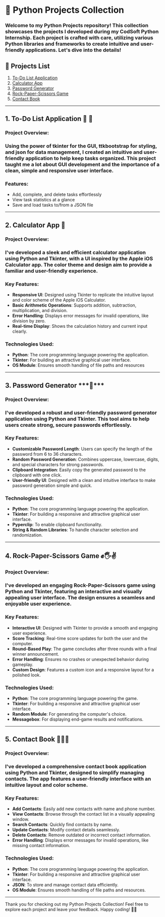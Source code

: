 
# 🐍 Python Projects Collection

### Welcome to my Python Projects repository! This collection showcases the projects I developed during my CodSoft Python Internship. Each project is crafted with care, utilizing various Python libraries and frameworks to create intuitive and user-friendly applications. Let's dive into the details!

## 🌟 Projects List

1. [To-Do List Application](https://github.com/mahajan-rohan/CODSOFT-Python/tree/992abb8b44579079170434846d0a94d2cfec833a/Python_Task_01_To-Do_List_App)
2. [Calculator App](https://github.com/mahajan-rohan/CODSOFT-Python/tree/992abb8b44579079170434846d0a94d2cfec833a/Python_Task_02_Calculator)
3. [Password Generator](https://github.com/mahajan-rohan/CODSOFT-Python/tree/992abb8b44579079170434846d0a94d2cfec833a/Python_Task_03_Password_Generator)
4. [Rock-Paper-Scissors Game](https://github.com/mahajan-rohan/CODSOFT-Python/tree/992abb8b44579079170434846d0a94d2cfec833a/Python_Task_04_Rock_Paper_Scissors)
5. [Contact Book](https://github.com/mahajan-rohan/CODSOFT-Python/tree/992abb8b44579079170434846d0a94d2cfec833a/Python_Task_05_Contact_Book)

---

## 1. To-Do List Application 📑 🐍 

### Project Overview:
### Using the power of tkinter for the GUI, ttkbootstrap for styling, and json for data management, I created an intuitive and user-friendly application to help keep tasks organized. This project taught me a lot about GUI development and the importance of a clean, simple and responsive user interface.

### Features:
- Add, complete, and delete tasks effortlessly
- View task statistics at a glance
- Save and load tasks to/from a JSON file

---

## 2. Calculator App 🧮

### Project Overview:
### I've developed a sleek and efficient calculator application using Python and Tkinter, with a UI inspired by the Apple iOS Calculator app. The color theme and design aim to provide a familiar and user-friendly experience.

### Key Features:
- **Responsive UI**: Designed using Tkinter to replicate the intuitive layout and color scheme of the Apple iOS Calculator.
- **Basic Arithmetic Operations**: Supports addition, subtraction, multiplication, and division.
- **Error Handling**: Displays error messages for invalid operations, like division by zero.
- **Real-time Display**: Shows the calculation history and current input clearly.

### Technologies Used:
- **Python**: The core programming language powering the application.
- **Tkinter**: For building an attractive graphical user interface.
- **OS Module**: Ensures smooth handling of file paths and resources

---

## 3. Password Generator  \*\*\*🔐\*\*\*

### Project Overview:
### I've developed a robust and user-friendly password generator application using Python and Tkinter. This tool aims to help users create strong, secure passwords effortlessly.

### Key Features:
- **Customizable Password Length**: Users can specify the length of the password from 6 to 36 characters.
- **Random Password Generation**: Combines uppercase, lowercase, digits, and special characters for strong passwords.
- **Clipboard Integration**: Easily copy the generated password to the clipboard with one click.
- **User-friendly UI**: Designed with a clean and intuitive interface to make password generation simple and quick.

### Technologies Used:
- **Python**: The core programming language powering the application.
- **Tkinter**: For building a responsive and attractive graphical user interface.
- **Pyperclip**: To enable clipboard functionality.
- **String & Random Libraries**: To handle character selection and randomization.

---

## 4. Rock-Paper-Scissors Game ✊🖐✌️

### Project Overview:
### I've developed an engaging Rock-Paper-Scissors game using Python and Tkinter, featuring an interactive and visually appealing user interface. The design ensures a seamless and enjoyable user experience.

### Key Features:
- **Interactive UI**: Designed with Tkinter to provide a smooth and engaging user experience.
- **Score Tracking**: Real-time score updates for both the user and the computer.
- **Round-Based Play**: The game concludes after three rounds with a final winner announcement.
- **Error Handling**: Ensures no crashes or unexpected behavior during gameplay.
- **Custom Design**: Features a custom icon and a responsive layout for a polished look.

### Technologies Used:
- **Python**: The core programming language powering the game.
- **Tkinter**: For building a responsive and attractive graphical user interface.
- **Random Module**: For generating the computer's choice.
- **Messagebox**: For displaying end-game results and notifications.

---

## 5. Contact Book 📘📇🐍

### Project Overview:
### I've developed a comprehensive contact book application using Python and Tkinter, designed to simplify managing contacts. The app features a user-friendly interface with an intuitive layout and color scheme.

### Key Features:
- **Add Contacts**: Easily add new contacts with name and phone number.
- **View Contacts**: Browse through the contact list in a visually appealing window.
- **Search Contacts**: Quickly find contacts by name.
- **Update Contacts**: Modify contact details seamlessly.
- **Delete Contacts**: Remove outdated or incorrect contact information.
- **Error Handling**: Displays error messages for invalid operations, like missing contact information.

### Technologies Used:
- **Python**: The core programming language powering the application.
- **Tkinter**: For building a responsive and attractive graphical user interface.
- **JSON**: To store and manage contact data efficiently.
- **OS Module**: Ensures smooth handling of file paths and resources.

---

Thank you for checking out my Python Projects Collection! Feel free to explore each project and leave your feedback. Happy coding! ✌🏻
